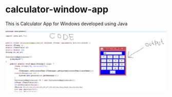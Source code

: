 # calculator-window-app

This is Calculator App for Windows developed using Java

![alt text](https://github.com/feelthecoder/calculator-window-app/blob/master/Untitled.png)

